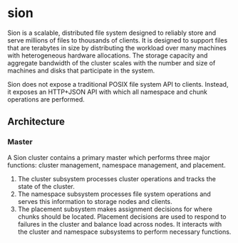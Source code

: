 # sion

Sion is a scalable, distributed file system designed to reliably store and serve millions of files to thousands of clients. It is designed to support files that are terabytes in size by distributing the workload over many machines with heterogeneous hardware allocations. The storage capacity and aggregate bandwidth of the cluster scales with the number and size of machines and disks that participate in the system.

Sion does not expose a traditional POSIX file system API to clients. Instead, it exposes an HTTP+JSON API with which all namespace and chunk operations are performed. 

## Architecture
### Master
A Sion cluster contains a primary master which performs three major functions: cluster management, namespace management, and placement.
1. The cluster subsystem processes cluster operations and tracks the state of the cluster.
2. The namespace subsystem processes file system operations and serves this information to storage nodes and clients.
3. The placement subsystem makes assignment decisions for where chunks should be located. Placement decisions are used to respond to failures in the cluster and balance load across nodes. It interacts with the cluster and namespace subsystems to perform necessary functions.
